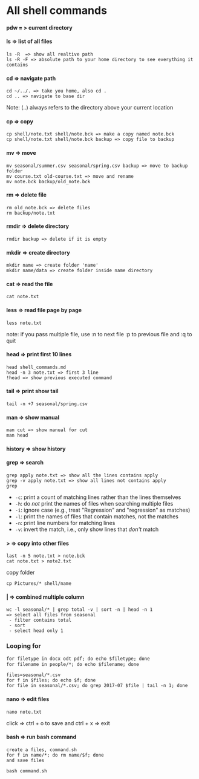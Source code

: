 # All shell commands

#### pdw = > current directory

#### ls => list of all files

```
ls -R  => show all realtive path
ls -R -F => absolute path to your home directory to see everything it contains
```



#### cd => navigate path

```
cd ~/../. => take you home, also cd .
cd .. => navigate to base dir
```

Note: (..) always refers to the directory above your current location

#### cp => copy

```
cp shell/note.txt shell/note.bck => make a copy named note.bck
cp shell/note.txt shell/note.bck backup => copy file to backup
```

#### mv => move

```
mv seasonal/summer.csv seasonal/spring.csv backup => move to backup folder
mv course.txt old-course.txt => move and rename
mv note.bck backup/old_note.bck
```

#### rm => delete file

```
rm old_note.bck => delete files
rm backup/note.txt
```

#### rmdir => delete directory

```
rmdir backup => delete if it is empty
```

#### mkdir => create directory 

```
mkdir name => create folder 'name' 
mkdir name/data => create folder inside name directory
```

#### cat => read the file

```
cat note.txt
```

#### less => read file page by page

```
less note.txt
```

note: if you pass multiple file, use :n to next file :p to previous file and :q to quit 

#### head => print first 10 lines

```
head shell_commands.md
head -n 3 note.txt => first 3 line
!head => show previous executed command
```

#### tail => print show tail

```
tail -n +7 seasonal/spring.csv
```

#### man => show manual

```
man cut => show manual for cut
man head
```

#### history => show history

#### grep => search

```
grep apply note.txt => show all the lines contains apply
grep -v apply note.txt => show all lines not contains apply
grep 
```

- `-c`: print a count of matching lines rather than the lines themselves
- `-h`: do *not* print the names of files when searching multiple files
- `-i`: ignore case (e.g., treat "Regression" and "regression" as matches)
- `-l`: print the names of files that contain matches, not the matches
- `-n`: print line numbers for matching lines
- `-v`: invert the match, i.e., only show lines that *don't* match

####  > => copy into other files

```
last -n 5 note.txt > note.bck
cat note.txt > note2.txt
```

copy folder

```
cp Pictures/* shell/name
```

#### | => combined multiple column

```
wc -l seasonal/* | grep total -v | sort -n | head -n 1
=> select all files from seasonal
 - filter contains total
 - sort
 - select head only 1
```

### Looping for

```1
for filetype in docx odt pdf; do echo $filetype; done
for filename in people/*; do echo $filename; done
```

```
files=seasonal/*.csv
for f in $files; do echo $f; done
for file in seasonal/*.csv; do grep 2017-07 $file | tail -n 1; done
```

#### nano => edit files

```
nano note.txt
```

click => ctrl + o to save and ctrl + x => exit

#### bash => run bash command

```
create a files, command.sh
for f in name/*; do rm name/$f; done
and save files

bash command.sh
```



